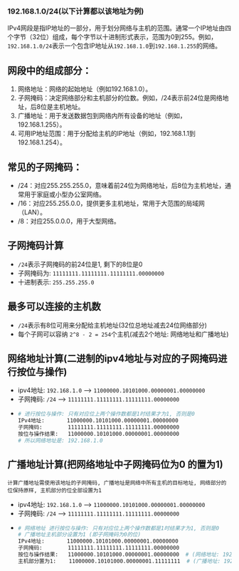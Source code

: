 ### 192.168.1.0/24(以下计算都以该地址为例)
IPv4网段是指IP地址的一部分，用于划分网络与主机的范围。通常一个IP地址由四个字节（32位）组成，每个字节以十进制形式表示，范围为0到255。例如，`192.168.1.0/24`表示一个包含IP地址从`192.168.1.0`到`192.168.1.255`的网络。

## 网段中的组成部分：
  1. 网络地址：网络的起始地址（例如192.168.1.0）。
  2. 子网掩码：决定网络部分和主机部分的位数。例如，/24表示前24位是网络地址，后8位是主机地址。
  3. 广播地址：用于发送数据包到网络内所有设备的地址（例如，192.168.1.255）。
  4. 可用IP地址范围：用于分配给主机的IP地址（例如，192.168.1.1到192.168.1.254）。
## 常见的子网掩码：
  - /24：对应255.255.255.0，意味着前24位为网络地址，后8位为主机地址，通常用于家庭或小型办公室网络。
  - /16：对应255.255.0.0，提供更多主机地址，常用于大范围的局域网（LAN）。
  - /8：对应255.0.0.0，用于大型网络。

## 子网掩码计算
- `/24`表示子网掩码的前24位是1, 剩下的8位是0
- 子网掩码为: `11111111.11111111.11111111.00000000`
- 十进制表示: `255.255.255.0`

## 最多可以连接的主机数
- `/24`表示有8位可用来分配给主机地址(32位总地址减去24位网络部分)
- 每个子网可以容纳 `2^8 - 2 = 254`个主机(减去2个地址: 网络地址和广播地址)

## 网络地址计算(二进制的ipv4地址与对应的子网掩码进行按位与操作)
- ipv4地址: `192.168.1.0` --> `11000000.10101000.00000001.00000000`
- 子网掩码: `/24` --> `11111111.11111111.11111111.00000000`
- ```bash
  # 进行按位与操作: 只有对应位上两个操作数都是1时结果才为1, 否则是0
  IPv4地址:       11000000.10101000.00000001.00000000
  子网掩码:        11111111.11111111.11111111.00000000
  按位与操作结果:   11000000.10101000.00000001.00000000
  # 所以网络地址是: 192.168.1.0
  ```

## 广播地址计算(把网络地址中子网掩码位为0 的置为1)
`计算广播地址需使用该地址的子网掩码, 广播地址是网络中所有主机的目标地址, 网络部分的位保持原样, 主机部分的位全部设置为1`
- ipv4地址: `192.168.1.0` --> `11000000.10101000.00000001.00000000`
- 子网掩码: `/24` --> `11111111.11111111.11111111.00000000`
- ```bash
  # 网络地址 进行按位与操作: 只有对应位上两个操作数都是1时结果才为1, 否则是0
  # 广播地址主机部分设置为1 (即子网掩码为0的位)
  IPv4地址:       11000000.10101000.00000001.00000000
  子网掩码:        11111111.11111111.11111111.00000000
  按位与操作结果:   11000000.10101000.00000001.00000000  # (网络地址: 192.168.1.0)
  主机部分置为1:    11000000.10101000.00000001.11111111  # (广播地址: 192.168.1.255)
  ```
  
